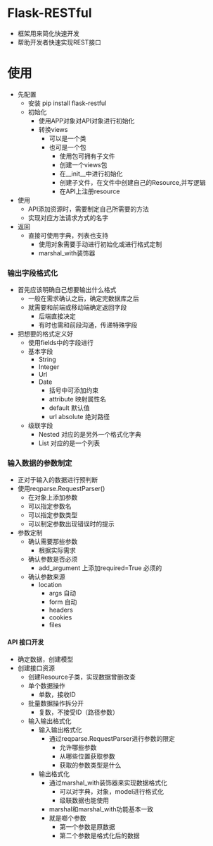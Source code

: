  # Flask-RESTful

- 框架用来简化快速开发
- 帮助开发者快速实现REST接口



# 使用 

- 先配置
  - 安装 pip install flask-restful
  - 初始化
    - 使用APP对象对API对象进行初始化
    - 转换views
      - 可以是一个类
      - 也可是一个包
        - 使用包可拥有子文件
        - 创建一个views包
        - 在__init__中进行初始化
        - 创建子文件，在文件中创建自己的Resource,并写逻辑
        - 在API上注册resource
- 使用
  - API添加资源时，需要制定自己所需要的方法
  - 实现对应方法请求方式的名字
- 返回
  - 直接可使用字典，列表也支持
    - 使用对象需要手动进行初始化或进行格式定制
    - marshal_with装饰器



### 输出字段格式化

- 首先应该明确自己想要输出什么格式
  - 一般在需求确认之后，确定完数据库之后
  - 就需要和前端或移动端确定返回字段
    - 后端直接决定
    - 有时也需和前段沟通，传递特殊字段
- 把想要的格式定义好
  - 使用fields中的字段进行
  - 基本字段
    - String
    - Integer
    - Url
    - Date
      - 括号中可添加约束
      - attribute 映射属性名
      - default 默认值
      - url absolute 绝对路径
  - 级联字段
    - Nested  对应的是另外一个格式化字典
    - List  对应的是一个列表



### 输入数据的参数制定

- 正对于输入的数据进行预判断
- 使用reqparse.RequestParser()
  - 在对象上添加参数
  - 可以指定参数名
  - 可以指定参数类型
  - 可以制定参数出现错误时的提示
- 参数定制
  - 确认需要那些参数
    - 根据实际需求
  - 确认参数是否必须
    - add_argument 上添加required=True 必须的
  - 确认参数来源
    - location
      - args  自动
      - form  自动
      - headers
      - cookies
      - files



#### API 接口开发

- 确定数据，创建模型
- 创建接口资源
  - 创建Resource子类，实现数据曾删改查
  - 单个数据操作
    - 单数，接收ID
  - 批量数据操作拆分开
    - 复数，不接受ID（路径参数）
  - 输入输出格式化
    - 输入输出格式化
      - 通过reqparse.RequestParser进行参数的限定
        - 允许哪些参数
        - 从哪些位置获取参数
        - 获取的参数类型是什么
    - 输出格式化
      - 通过marshal_with装饰器来实现数据格式化
        - 可以对字典，对象，model进行格式化
        - 级联数据也能使用
      - marshal和marshal_with功能基本一致
      - 就是啷个参数
        - 第一个参数是原数据
        - 第二个参数是格式化后的数据